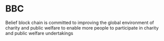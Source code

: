 # BBC
Belief block chain is committed to improving the global environment of charity and public welfare to enable more people to participate in charity and public welfare undertakings
